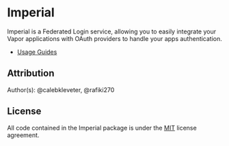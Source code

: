 # Imperial

Imperial is a Federated Login service, allowing you to easily integrate your Vapor applications with OAuth providers to handle your apps authentication.

- [Usage Guides](https://github.com/vapor-community/Imperial/blob/master/docs)

## Attribution
Author(s): @calebkleveter, @rafiki270

## License

All code contained in the Imperial package is under the [MIT](https://github.com/vapor-community/Imperial/blob/master/LICENSE) license agreement.

